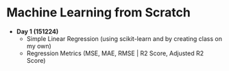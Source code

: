 # Machine Learning from Scratch

* __Day 1 (151224)__
    * Simple Linear Regression (using scikit-learn and by creating class on my own)
    * Regression Metrics (MSE, MAE, RMSE | R2 Score, Adjusted R2 Score)